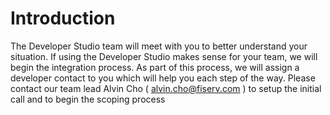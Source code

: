 # Introduction

The Developer Studio team will meet with you to better understand your situation. If using the Developer Studio makes sense for your team, we will begin the integration process. As part of this process, we will assign a developer contact to you which will help you each step of the way. Please contact our team lead Alvin Cho ( alvin.cho@fiserv.com ) to setup the initial call and to begin the scoping process
